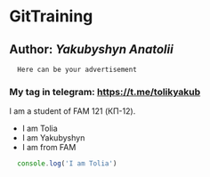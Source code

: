 # GitTraining
## Author: _Yakubyshyn Anatolii_
```
  Here can be your advertisement
```
### My tag in telegram: https://t.me/tolikyakub
I am a student of FAM 121 (КП-12).

* I am Tolia
* I am Yakubyshyn
* I am from FAM

```js
  console.log('I am Tolia')
```
